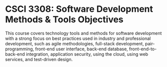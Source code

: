# CSCI 3308: Software Development Methods & Tools Objectives

This course covers technology tools and methods for software development with a strong focus on best practices used in industry and professional development, such as agile methodologies, full-stack development, pair-programming, front-end user interface, back-end database, front-end-to-back-end integration, application security, using the cloud, using web services, and test-driven design.
